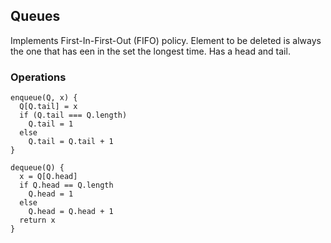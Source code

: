 ## Queues

Implements First-In-First-Out (FIFO) policy. Element to be deleted is always the one that has een in the set the longest time. Has a head and tail.

### Operations

```
enqueue(Q, x) {
  Q[Q.tail] = x
  if (Q.tail === Q.length)
    Q.tail = 1
  else
    Q.tail = Q.tail + 1
}

dequeue(Q) {
  x = Q[Q.head]
  if Q.head == Q.length
    Q.head = 1
  else
    Q.head = Q.head + 1
  return x
}
```
